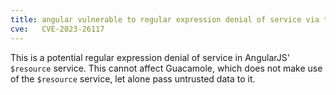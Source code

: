 ```yaml
---
title: angular vulnerable to regular expression denial of service via the $resource service
cve:   CVE-2023-26117
---
```


This is a potential regular expression denial of service in AngularJS'
`$resource` service. This cannot affect Guacamole, which does not make use of
the `$resource` service, let alone pass untrusted data to it.
